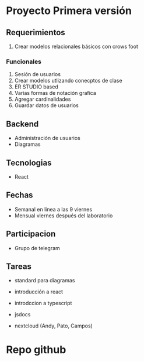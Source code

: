 # Proyecto Primera versión

## Requerimientos

1. Crear modelos relacionales básicos con crows foot

### Funcionales

1. Sesión de usuarios
2. Crear modelos utlizando conecptos de clase
3. ER STUDIO based
4. Varias formas de notación grafica
5. Agregar cardinalidades
6. Guardar datos de usuarios

## Backend

- Administración de usuarios
- Diagramas

## Tecnologias

- React

## Fechas

- Semanal en linea a las 9 viernes
- Mensual viernes después del laboratorio

## Participacion

- Grupo de telegram

## Tareas

- standard para diagramas
- introducción a react
- introdccion a typescript
- jsdocs

- nextcloud (Andy, Pato, Campos) 
# Repo github


